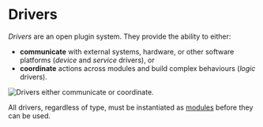 # Drivers

_Drivers_ are an open plugin system. They provide the ability to either:

* **communicate** with external systems, hardware, or other software platforms \(_device_ and _service_ drivers\), or
* **coordinate** actions across modules and build complex behaviours \(_logic_ drivers\).

![Drivers either communicate or coordinate.](../.gitbook/assets/concepts-drivers.svg)

All drivers, regardless of type, must be instantiated as [modules](modules.md) before they can be used.



